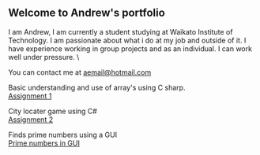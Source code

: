 ## Welcome to Andrew's portfolio

I am Andrew, I am currently a student studying at Waikato Institute of Technology. I am passionate about what i do at my job and outside of it. 
I have experience working in group projects and as an individual. I can work well under pressure. \

You can contact me at aemail@hotmail.com

Basic understanding and use of array's using C sharp. \
[Assignment 1](https://github.com/Andrew2486/Portfolio/blob/6802286c86618238a3b82ea84ae6638c7c712714/Assigment%201%20(Working%20with%20arrays).txt) 


City locater game using C# \
[Assignment 2](https://github.com/Andrew2486/Portfolio/blob/Projects/Assignment%202%20(City%20guess%20game).txt)

Finds prime numbers using a GUI \
[Prime numbers in GUI](https://github.com/Andrew2486/Portfolio/blob/Projects/Making%20%20a%20GUI.txt)
